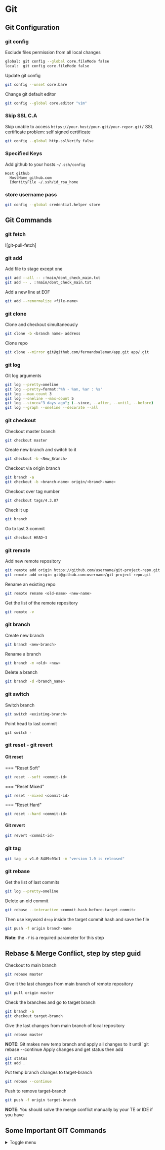 # Git

## Git Configuration

### git config

Exclude files permission from all local changes

```bash
global: git config --global core.fileMode false
local:  git config core.fileMode false
```

Update git config

```bash
git config --unset core.bare
```

Change git default editor

```bash
git config --global core.editor "vim"
```

### Skip SSL C.A

Skip unable to access `https://your.host/your-git/your-repor.git/` SSL certificate problem: self signed certificate

```bash
git config --global http.sslVerify false
```

### Specified Keys

Add github to your hosts `~/.ssh/config`

```shell
Host github
  HostName github.com
  IdentityFile ~/.ssh/id_rsa_home
```

### store username pass

```bash
git config --global credential.helper store
```

## Git Commands

### git fetch

![git-pull-fetch]

### git add

Add file to stage except one

```bash
git add --all -- :!main/dont_check_main.txt
git add -- . :!main/dont_check_main.txt
```

Add a new line at EOF

```bash
git add --renormalize <file-name>
```

### git clone

Clone and checkout simultaneously

```bash
git clone -b <branch name> address
```

Clone repo

```bash
git clone --mirror git@github.com/fernandoaleman/app.git app/.git
```

### git log

Git log arguments

```bash
git log --pretty=oneline
git log --pretty=format:"%h - %an, %ar : %s"
git log --max-count 3
git log --oneline --max-count 5
git log --since="3 days ago"; (--since, --after, --until, --before)
git log --graph --oneline --decorate --all
```

### git checkout

Checkout master branch

```bash
git checkout master
```

Create new branch and switch to it

```bash
git checkout -b <New_Branch>
```

Checkout via origin branch

```bash
git branch -a
git checkout -b <branch-name> origin/<branch-name>
```

Checkout over tag number

```bash
git checkout tags/4.3.87
```

Check it up

```bash
git branch
```

Go to last 3 commit

```bash
git checkout HEAD~3
```

### git remote

Add new remote repository

```bash
git remote add origin https://github.com/username/git-project-repo.git
git remote add origin git@github.com:username/git-project-repo.git
```

Rename an existing repo

```bash
git remote rename <old-name> <new-name>
```

Get the list of the remote repository

```bash
git remote -v
```

### git branch

Create new branch

```bash
git branch <new-branch>
```

Rename a branch

```bash
git branch -m <old> <new>
```

Delete a branch

```bash
git branch -d <branch_name>
```

### git switch

Switch branch

```bash
git switch <existing-branch>
```

Point head to last commit

```raw
git switch -
```

### git reset - git revert

#### Git reset

=== "Reset Soft"

  ```bash
  git reset --soft <commit-id>
  ```

=== "Reset Mixed"

  ```bash
  git reset --mixed <commit-id>
  ```

=== "Reset Hard"

  ```bash
  git reset --hard <commit-id>
  ```

#### Git revert

```bash
git revert <commit-id>
```

### git tag

```bash
git tag -a v1.0 8489c03c1 -m "version 1.0 is released"
```

### git rebase

Get the list of last commits

```bash
git log --pretty=oneline
```

Delete an old commit

```bash
git rebase --interactive <commit-hash-before-target-commit>
```

Then use keyword `drop` inside the target commit hash and save the file

```bash
git push -f origin branch-name
```

**Note**: the `-f` is a required parameter for this step

## Rebase & Merge Conflict, step by step guid

Checkout to main branch

```bash
git rebase master
```

Give it the last changes from main branch of remote repository

```bash
git pull origin master
```

Check the branches and go to target branch

```bash
git branch -a
git checkout target-branch
```

Give the last changes from main branch of local repository

```bash
git rebase master
```

**NOTE**: Git makes new temp branch and apply all changes to it until `git rebase --continue
Apply changes and get status then add

```bash
git status
git add .
```

Put temp branch changes to target-branch

```bash
git rebase --continue
```

Push to remove target-branch

```bash
git push -f origin target-branch
```

**NOTE**: You should solve the merge conflict manually by your TE or IDE if you have

## Some Important GIT Commands

  <details>
    <summary>
      Toggle menu
    </summary>
    <img src="../../../assets/svc/git-commands-00.jpg">
    <img src="../../../assets/svc/git-commands-01.jpg">
    <img src="../../../assets/svc/git-commands-02.jpg">
    <img src="../../../assets/svc/git-commands-03.jpg">
    <img src="../../../assets/svc/git-commands-04.jpg">
    <img src="../../../assets/svc/git-commands-05.jpg">
    <img src="../../../assets/svc/git-commands-06.jpg">
    <img src="../../../assets/svc/git-commands-07.jpg">
</details>
